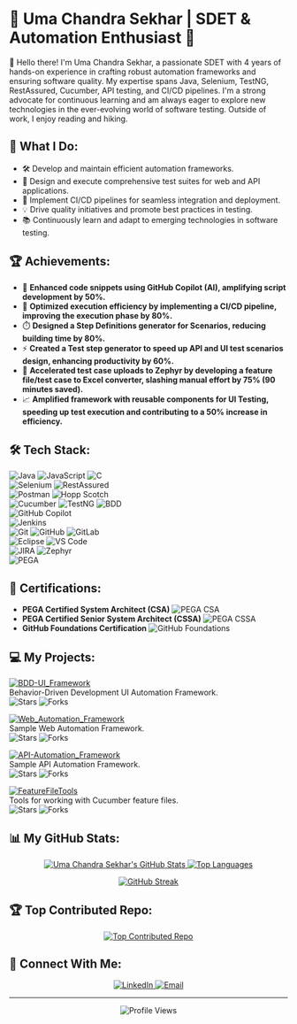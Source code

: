# 🚀 Uma Chandra Sekhar | SDET & Automation Enthusiast 🚀

👋 Hello there! I'm Uma Chandra Sekhar, a passionate SDET with 4 years of hands-on experience in crafting robust automation frameworks and ensuring software quality. My expertise spans Java, Selenium, TestNG, RestAssured, Cucumber, API testing, and CI/CD pipelines. I'm a strong advocate for continuous learning and am always eager to explore new technologies in the ever-evolving world of software testing. Outside of work, I enjoy reading and hiking.

## 💼 What I Do:

- 🛠️ Develop and maintain efficient automation frameworks.
- 🧪 Design and execute comprehensive test suites for web and API applications.
- 🔄 Implement CI/CD pipelines for seamless integration and deployment.
- 💡 Drive quality initiatives and promote best practices in testing.
- 📚 Continuously learn and adapt to emerging technologies in software testing.

## 🏆 Achievements:

- 🤖 **Enhanced code snippets using GitHub Copilot (AI), amplifying script development by 50%.**
- 🚀 **Optimized execution efficiency by implementing a CI/CD pipeline, improving the execution phase by 80%.**
- ⏱️ **Designed a Step Definitions generator for Scenarios, reducing building time by 80%.**
- ⚡ **Created a Test step generator to speed up API and UI test scenarios design, enhancing productivity by 60%.**
- 📄 **Accelerated test case uploads to Zephyr by developing a feature file/test case to Excel converter, slashing manual effort by 75% (90 minutes saved).**
- 📈 **Amplified framework with reusable components for UI Testing, speeding up test execution and contributing to a 50% increase in efficiency.**

## 🛠️ Tech Stack:

<p align="left">
    <img src="https://img.shields.io/badge/Java-ED8B00?style=for-the-badge&logo=openjdk&logoColor=white" alt="Java"/>
    <img src="https://img.shields.io/badge/JavaScript-F7DF1E?style=for-the-badge&logo=javascript&logoColor=black" alt="JavaScript"/>
    <img src="https://img.shields.io/badge/C-00599C?style=for-the-badge&logo=c&logoColor=white" alt="C"/>
    <br>
    <img src="https://img.shields.io/badge/Selenium-43B02A?style=for-the-badge&logo=selenium&logoColor=white" alt="Selenium"/>
    <img src="https://img.shields.io/badge/RestAssured-00BCD4?style=for-the-badge&logo=restassured&logoColor=white" alt="RestAssured"/>
    <br>
    <img src="https://img.shields.io/badge/Postman-FF6C37?style=for-the-badge&logo=postman&logoColor=white" alt="Postman"/>
    <img src="https://img.shields.io/badge/Hopp_Scotch-black?style=for-the-badge&logoColor=white" alt="Hopp Scotch"/>
    <br>
    <img src="https://img.shields.io/badge/Cucumber-4CBB17?style=for-the-badge&logo=cucumber&logoColor=white" alt="Cucumber"/>
    <img src="https://img.shields.io/badge/TestNG-E36159?style=for-the-badge&logo=testng&logoColor=white" alt="TestNG"/>
    <img src="https://img.shields.io/badge/BDD-blue?style=for-the-badge&logoColor=white" alt="BDD"/>
    <br>
    <img src="https://img.shields.io/badge/GitHub_Copilot-black?style=for-the-badge&logoColor=white" alt="GitHub Copilot"/>
    <br>
    <img src="https://img.shields.io/badge/Jenkins-2C5263?style=for-the-badge&logo=jenkins&logoColor=white" alt="Jenkins"/>
    <br>
    <img src="https://img.shields.io/badge/Git-F05033?style=for-the-badge&logo=git&logoColor=white" alt="Git"/>
    <img src="https://img.shields.io/badge/GitHub-121011?style=for-the-badge&logo=github&logoColor=white" alt="GitHub"/>
    <img src="https://img.shields.io/badge/GitLab-181717?style=for-the-badge&logo=gitlab&logoColor=white" alt="GitLab"/>
    <br>
    <img src="https://img.shields.io/badge/Eclipse-2C2255?style=for-the-badge&logoColor=white" alt="Eclipse"/>
    <img src="https://img.shields.io/badge/VS_Code-007ACC?style=for-the-badge&logo=visual-studio-code&logoColor=white" alt="VS Code"/>
    <br>
    <img src="https://img.shields.io/badge/JIRA-0052CC?style=for-the-badge&logo=jira&logoColor=white" alt="JIRA"/>
    <img src="https://img.shields.io/badge/Zephyr-00A3BF?style=for-the-badge&logoColor=white" alt="Zephyr"/>
    <br>
    <img src="https://img.shields.io/badge/PEGA-blue?style=for-the-badge&logo=pega&logoColor=white" alt="PEGA"/>
</p>

## 🏅 Certifications:

- **PEGA Certified System Architect (CSA)**
    <img src="https://img.shields.io/badge/PEGA_CSA-blue?style=for-the-badge&logo=pega&logoColor=white" alt="PEGA CSA"/>
- **PEGA Certified Senior System Architect (CSSA)**
    <img src="https://img.shields.io/badge/PEGA_CSSA-blue?style=for-the-badge&logo=pega&logoColor=white" alt="PEGA CSSA"/>
- **GitHub Foundations Certification**
    <img src="https://img.shields.io/badge/GitHub_Foundations-black?style=for-the-badge&logo=github&logoColor=white" alt="GitHub Foundations"/>
    
## 💻 My Projects:

<p align="left">
    <a href="https://github.com/uma9sangada/BDD-UI_Framework">
        <img src="https://img.shields.io/badge/BDD--UI_Framework-blueviolet?style=for-the-badge&logo=cucumber&logoColor=white" alt="BDD-UI_Framework"/>
    </a>
    <br>
    Behavior-Driven Development UI Automation Framework.
    <br>
    <img src="https://img.shields.io/github/stars/uma9sangada/BDD-UI_Framework?style=social" alt="Stars"/>
    <img src="https://img.shields.io/github/forks/uma9sangada/BDD-UI_Framework?style=social" alt="Forks"/>
</p>

<p align="left">
    <a href="https://github.com/uma9sangada/Web_Automation_Framework">
        <img src="https://img.shields.io/badge/Web_Automation_Framework-orange?style=for-the-badge&logo=java&logoColor=white" alt="Web_Automation_Framework"/>
    </a>
    <br>
    Sample Web Automation Framework.
    <br>
    <img src="https://img.shields.io/github/stars/uma9sangada/Web_Automation_Framework?style=social" alt="Stars"/>
    <img src="https://img.shields.io/github/forks/uma9sangada/Web_Automation_Framework?style=social" alt="Forks"/>
</p>

<p align="left">
    <a href="https://github.com/uma9sangada/API-Automation_Framework">
        <img src="https://img.shields.io/badge/API--Automation_Framework-red?style=for-the-badge&logo=restassured&logoColor=white" alt="API-Automation_Framework"/>
    </a>
    <br>
    Sample API Automation Framework.
    <br>
    <img src="https://img.shields.io/github/stars/uma9sangada/API-Automation_Framework?style=social" alt="Stars"/>
    <img src="https://img.shields.io/github/forks/uma9sangada/API-Automation_Framework?style=social" alt="Forks"/>
</p>

<p align="left">
    <a href="https://github.com/uma9sangada/FeatureFileTools">
        <img src="https://img.shields.io/badge/FeatureFileTools-lightgrey?style=for-the-badge&logo=tools&logoColor=black" alt="FeatureFileTools"/>
    </a>
    <br>
    Tools for working with Cucumber feature files.
    <br>
    <img src="https://img.shields.io/github/stars/uma9sangada/FeatureFileTools?style=social" alt="Stars"/>
    <img src="https://img.shields.io/github/forks/uma9sangada/FeatureFileTools?style=social" alt="Forks"/>
</p>

## 📊 My GitHub Stats:

<p align="center">
    <a href="https://github.com/uma9sangada">
        <img src="https://github-readme-stats.vercel.app/api?username=uma9sangada&show_icons=true&theme=dracula" alt="Uma Chandra Sekhar's GitHub Stats" />
    </a>
    <a href="https://github.com/uma9sangada">
        <img src="https://github-readme-stats.vercel.app/api/top-langs/?username=uma9sangada&layout=compact&theme=dracula" alt="Top Languages" />
    </a>
</p>

<p align="center">
    <a href="https://git.io/streak-stats">
        <img src="https://github-readme-streak-stats.herokuapp.com/?user=uma9sangada&theme=dracula" alt="GitHub Streak" />
    </a>
</p>

## 🏆 Top Contributed Repo:

<p align="center">
    <a href="https://github.com/uma9sangada">
        <img src="https://github-contributor-stats.vercel.app/api?username=uma9sangada&limit=5&theme=dracula&combine_all_yearly_contributions=true" alt="Top Contributed Repo" />
    </a>
</p>

## 🔗 Connect With Me:

<p align="center">
    <a href="https://www.linkedin.com/in/in/umasangada" target="_blank">
        <img src="https://img.shields.io/badge/LinkedIn-%230077B5.svg?style=for-the-badge&logo=linkedin&logoColor=white" alt="LinkedIn"/>
    </a>
    <a href="mailto:uma.sangada@gmail.com" target="_blank">
        <img src="https://img.shields.io/badge/Email-D14836?style=for-the-badge&logo=gmail&logoColor=white" alt="Email"/>
    </a>
</p>

---

<p align="center">
    <img src="https://visitcount.itsvg.in/api?id=uma9sangada&icon=0&color=3" alt="Profile Views" />
</p>
